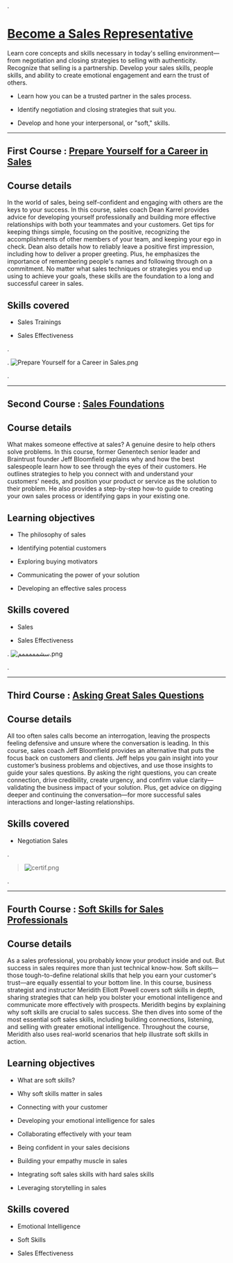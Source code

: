 .



# [Become a Sales Representative](https://www.linkedin.com/learning/paths/become-a-sales-representative)




Learn core concepts and skills necessary in today's selling environment—from negotiation and closing strategies to selling with authenticity. Recognize that selling is a partnership. Develop your sales skills, people skills, and ability to create emotional engagement and earn the trust of others.




- Learn how you can be a trusted partner in the sales process.

- Identify negotiation and closing strategies that suit you.

- Develop and hone your interpersonal, or "soft," skills.






-----------------------



## First Course : [Prepare Yourself for a Career in Sales](https://www.linkedin.com/learning/prepare-yourself-for-a-career-in-sales-2020/preparing-for-a-sales-career?contextUrn=urn%3Ali%3AlyndaLearningPath%3A58925bf8498e7ab27c1ba996)



## Course details

In the world of sales, being self-confident and engaging with others are the keys to your success. In this course, sales coach Dean Karrel provides advice for developing yourself professionally and building more effective relationships with both your teammates and your customers. Get tips for keeping things simple, focusing on the positive, recognizing the accomplishments of other members of your team, and keeping your ego in check. Dean also details how to reliably leave a positive first impression, including how to deliver a proper greeting. Plus, he emphasizes the importance of remembering people's names and following through on a commitment. No matter what sales techniques or strategies you end up using to achieve your goals, these skills are the foundation to a long and successful career in sales.




## Skills covered


 - Sales Trainings
 
 - Sales Effectiveness


.


. ![Prepare Yourself for a Career in Sales.png](https://udacity-reviews-uploads.s3.us-west-2.amazonaws.com/_attachments/399095/1615567712/Prepare_Yourself_for_a_Career_in_Sales.png)

. 



-----------------------


## Second Course : [Sales Foundations](https://www.linkedin.com/learning/sales-foundations/the-mind-of-the-buyer-2?contextUrn=urn%3Ali%3AlyndaLearningPath%3A58925bf8498e7ab27c1ba996 )



## Course details

What makes someone effective at sales? A genuine desire to help others solve problems. In this course, former Genentech senior leader and Braintrust founder Jeff Bloomfield explains why and how the best salespeople learn how to see through the eyes of their customers. He outlines strategies to help you connect with and understand your customers' needs, and position your product or service as the solution to their problem. He also provides a step-by-step how-to guide to creating your own sales process or identifying gaps in your existing one.



## Learning objectives


- The philosophy of sales

- Identifying potential customers

- Exploring buying motivators

- Communicating the power of your solution

- Developing an effective sales process




## Skills covered

- Sales

- Sales Effectiveness




. ![سشمممممم.png](https://udacity-reviews-uploads.s3.us-west-2.amazonaws.com/_attachments/399095/1615574107/%D8%B3%D8%B4%D9%85%D9%85%D9%85%D9%85%D9%85%D9%85.png)


.




------------------------------------

## Third Course : [Asking Great Sales Questions](https://www.linkedin.com/learning/asking-great-sales-questions-5/next-steps?contextUrn=urn%3Ali%3AlyndaLearningPath%3A58925bf8498e7ab27c1ba996)



## Course details



All too often sales calls become an interrogation, leaving the prospects feeling defensive and unsure where the conversation is leading. In this course, sales coach Jeff Bloomfield provides an alternative that puts the focus back on customers and clients. Jeff helps you gain insight into your customer’s business problems and objectives, and use those insights to guide your sales questions. By asking the right questions, you can create connection, drive credibility, create urgency, and confirm value clarity—validating the business impact of your solution. Plus, get advice on digging deeper and continuing the conversation—for more successful sales interactions and longer-lasting relationships.




## Skills covered


- Negotiation Sales



.

>  ![certif.png](https://udacity-reviews-uploads.s3.us-west-2.amazonaws.com/_attachments/399095/1615662585/certif.png)


.

----------------------------




## Fourth Course : [Soft Skills for Sales Professionals](https://www.linkedin.com/learning/soft-skills-for-sales-professionals/next-steps?contextUrn=urn%3Ali%3AlyndaLearningPath%3A58925bf8498e7ab27c1ba996)



## Course details


As a sales professional, you probably know your product inside and out. But success in sales requires more than just technical know-how. Soft skills—those tough-to-define relational skills that help you earn your customer's trust—are equally essential to your bottom line. In this course, business strategist and instructor Meridith Elliott Powell covers soft skills in depth, sharing strategies that can help you bolster your emotional intelligence and communicate more effectively with prospects. Meridith begins by explaining why soft skills are crucial to sales success. She then dives into some of the most essential soft sales skills, including building connections, listening, and selling with greater emotional intelligence. Throughout the course, Meridith also uses real-world scenarios that help illustrate soft skills in action.







## Learning objectives

- What are soft skills?

- Why soft skills matter in sales

- Connecting with your customer

- Developing your emotional intelligence for sales

- Collaborating effectively with your team

- Being confident in your sales decisions

- Building your empathy muscle in sales

- Integrating soft sales skills with hard sales skills

- Leveraging storytelling in sales



## Skills covered


- Emotional Intelligence

- Soft Skills

- Sales Effectiveness

